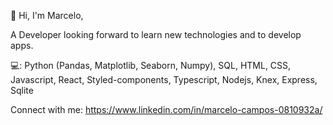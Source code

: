 
👋 Hi, I'm Marcelo,

A Developer looking forward to learn new technologies and to develop apps.

💻: Python (Pandas, Matplotlib, Seaborn, Numpy), SQL, HTML, CSS, Javascript, React, Styled-components, Typescript, Nodejs, Knex, Express, Sqlite


Connect with me:
https://www.linkedin.com/in/marcelo-campos-0810932a/ 
